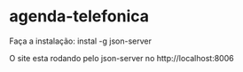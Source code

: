 # agenda-telefonica

Faça a instalação: instal -g json-server

O site esta rodando pelo json-server no http://localhost:8006